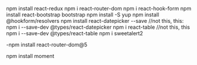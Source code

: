 npm install react-redux
npm i react-router-dom
npm i react-hook-form
npm install react-bootstrap bootstrap
npm install -S yup
npm install @hookform/resolvers
npm install react-datepicker --save //not this, this: npm i --save-dev @types/react-datepicker
npm i react-table //not this, this npm i --save-dev @types/react-table
npm i sweetalert2

-npm install react-router-dom@5

npm install moment
